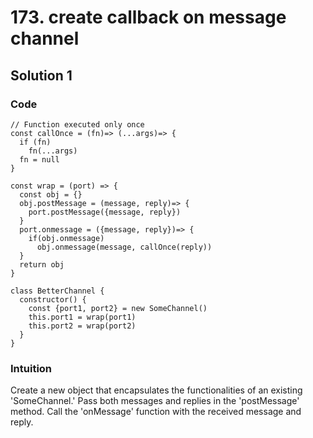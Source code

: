 # 173. create callback on message channel

## Solution 1

### Code
```
// Function executed only once
const callOnce = (fn)=> (...args)=> {
  if (fn)
    fn(...args)
  fn = null
}

const wrap = (port) => {
  const obj = {}
  obj.postMessage = (message, reply)=> {
    port.postMessage({message, reply})
  }
  port.onmessage = ({message, reply})=> {
    if(obj.onmessage)
      obj.onmessage(message, callOnce(reply))
  }
  return obj
}

class BetterChannel {
  constructor() {
    const {port1, port2} = new SomeChannel()
    this.port1 = wrap(port1)
    this.port2 = wrap(port2)
  }
}

```

### Intuition

Create a new object that encapsulates the functionalities of an existing 'SomeChannel.' Pass both messages and replies in the 'postMessage' method. Call the 'onMessage' function with the received message and reply.
